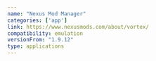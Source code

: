 ```yaml
---
name: "Nexus Mod Manager"
categories: ['app']
link: https://www.nexusmods.com/about/vortex/
compatibility: emulation
versionFrom: "1.9.12"
type: applications
---
```


